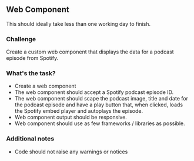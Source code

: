 ## Web Component

This should ideally take less than one working day to finish.


### Challenge

Create a custom web component that displays the data for a podcast episode from Spotify.


### What's the task? ###

* Create a web component
* The web component should accept a Spotify podcast episode ID.
* The web component should scape the podcast image, title and date for the podcast episode and have a play button that, when clicked, loads the Spotify embed player and autoplays the episode.
* Web component output should be responsive.
* Web component should use as few frameworks / libraries as possible.


### Additional notes ###

* Code should not raise any warnings or notices